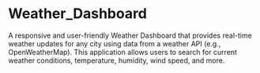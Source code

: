 # Weather_Dashboard
A responsive and user-friendly Weather Dashboard that provides real-time weather updates for any city using data from a weather API (e.g., OpenWeatherMap). This application allows users to search for current weather conditions, temperature, humidity, wind speed, and more.
